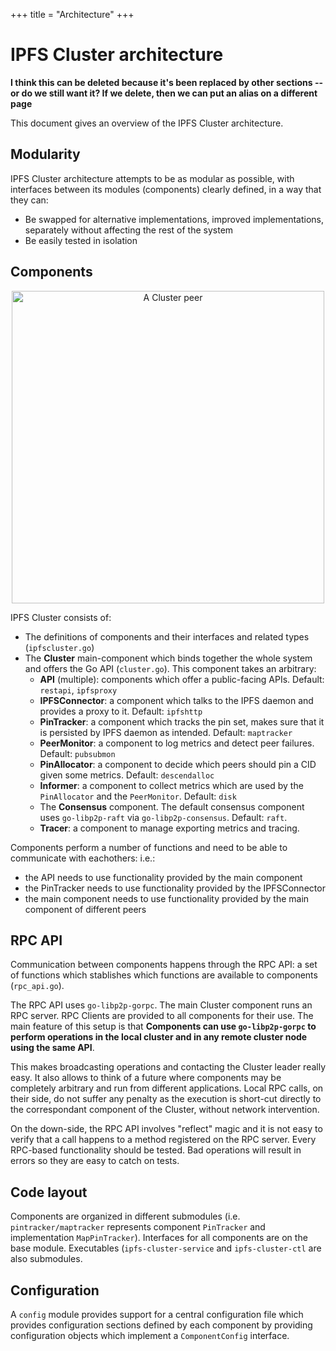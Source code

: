 +++
title = "Architecture"
+++

# IPFS Cluster architecture

**I think this can be deleted because it's been replaced by other sections -- or do we still want it? If we delete, then we can put an alias on a different page**

This document gives an overview of the IPFS Cluster architecture.

## Modularity

IPFS Cluster architecture attempts to be as modular as possible, with interfaces between its modules (components) clearly defined, in a way that they can:

  * Be swapped for alternative implementations, improved implementations, separately without affecting the rest of the system
  * Be easily tested in isolation

## Components

<center><img alt="A Cluster peer" title="A Cluster peer" src="/cluster/diagrams/png/peer.png" width="500px" /></center>


IPFS Cluster consists of:

  * The definitions of components and their interfaces and related types (`ipfscluster.go`)
  * The **Cluster** main-component which binds together the whole system and offers the Go API (`cluster.go`). This component takes an arbitrary:
    * **API** (multiple): components which offer a public-facing APIs. Default: `restapi`, `ipfsproxy`
    * **IPFSConnector**: a component which talks to the IPFS daemon and provides a proxy to it. Default: `ipfshttp`
    * **PinTracker**: a component which tracks the pin set, makes sure that it is persisted by IPFS daemon as intended. Default: `maptracker`
    * **PeerMonitor**: a component to log metrics and detect peer failures. Default: `pubsubmon`
    * **PinAllocator**: a component to decide which peers should pin a CID given some metrics. Default: `descendalloc`
    * **Informer**: a component to collect metrics which are used by the `PinAllocator` and the `PeerMonitor`. Default: `disk`
    * The **Consensus** component. The default consensus component uses `go-libp2p-raft` via `go-libp2p-consensus`. Default: `raft`.
    * **Tracer**: a component to manage exporting metrics and tracing.

Components perform a number of functions and need to be able to communicate with eachothers: i.e.:

  * the API needs to use functionality provided by the main component
  * the PinTracker needs to use functionality provided by the IPFSConnector
  * the main component needs to use functionality provided by the main component of different peers

## RPC API

Communication between components happens through the RPC API: a set of functions which stablishes which functions are available to components (`rpc_api.go`).

The RPC API uses `go-libp2p-gorpc`. The main Cluster component runs an RPC server. RPC Clients are provided to all components for their use. The main feature of this setup is that **Components can use `go-libp2p-gorpc` to perform operations in the local cluster and in any remote cluster node using the same API**.

This makes broadcasting operations and contacting the Cluster leader really easy. It also allows to think of a future where components may be completely arbitrary and run from different applications. Local RPC calls, on their side, do not suffer any penalty as the execution is short-cut directly to the correspondant component of the Cluster, without network intervention.

On the down-side, the RPC API involves "reflect" magic and it is not easy to verify that a call happens to a method registered on the RPC server. Every RPC-based functionality should be tested. Bad operations will result in errors so they are easy to catch on tests.

## Code layout

Components are organized in different submodules (i.e. `pintracker/maptracker` represents component `PinTracker` and implementation `MapPinTracker`). Interfaces for all components are on the base module. Executables (`ipfs-cluster-service` and `ipfs-cluster-ctl` are also submodules.

## Configuration

A `config` module provides support for a central configuration file which provides configuration sections defined by each component by providing configuration objects which implement a `ComponentConfig` interface.
